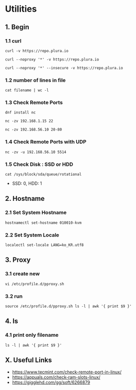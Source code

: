 # Utilities


## 1. Begin

### 1.1 curl

    curl -v https://repo.plura.io
    
    curl --noproxy '*' -v https://repo.plura.io
    
    curl --noproxy '*' --insecure -v https://repo.plura.io
            
### 1.2 number of lines in file

    cat filename | wc -l
    
### 1.3 Check Remote Ports

    dnf install nc
    
    nc -zv 192.168.1.15 22
    
    nc -zv 192.168.56.10 20-80

### 1.4 Check Remote Ports with UDP

    nc -zv -u 192.168.56.10 5514

### 1.5 Check Disk : SSD or HDD

    cat /sys/block/sda/queue/rotational

- SSD: 0, HDD: 1

## 2. Hostname

### 2.1 Set System Hostname

    hostnamectl set-hostname 010010-kvm

### 2.2 Set System Locale

    localectl set-locale LANG=ko_KR.utf8

## 3. Proxy

### 3.1 create new

    vi /etc/profile.d/pproxy.sh

### 3.2 run

    source /etc/profile.d/pproxy.sh ls -l | awk '{ print $9 }'

## 4. ls

### 4.1 print only filename

    ls -l | awk '{ print $9 }'

## X. Useful Links

- https://www.tecmint.com/check-remote-port-in-linux/
- https://appuals.com/check-ram-slots-linux/
- https://gigglehd.com/gg/soft/6266879
